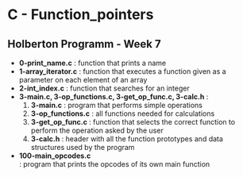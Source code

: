<h1>C - Function_pointers</h1>
<h2>Holberton Programm - Week 7</h2>
<ul>
<li><strong>0-print_name.c</strong> : function that prints a name</li>
<li><strong>1-array_iterator.c</strong> : function that executes a function given as a parameter on each element of an array</li>
<li><strong>2-int_index.c</strong> : function that searches for an integer</li>
<li><strong>3-main.c, 3-op_functions.c, 3-get_op_func.c, 3-calc.h</strong> :
	<ol>
	<li><strong>3-main.c</strong> : program that performs simple operations</li>
	<li><strong>3-op_functions.c</strong> : all functions needed for calculations</li>
	<li><strong>3-get_op_func.c</strong> : function that selects the correct function to perform the operation asked by the user</li>
	<li><strong>3-calc.h</strong> : header with all the function prototypes and data structures used by the program</li>
	</ol>
<li><strong>100-main_opcodes.c</strong></li> : program that prints the opcodes of its own main function</li>
</ul>
